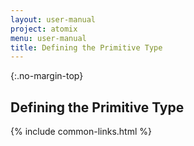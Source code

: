 ```yaml
---
layout: user-manual
project: atomix
menu: user-manual
title: Defining the Primitive Type
---
```


{:.no-margin-top}

## Defining the Primitive Type

{% include common-links.html %}
